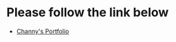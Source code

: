# Please follow the link below
- [Channy's Portfolio]([https://en.wikipedia.org/wiki/Web_Messaging] (https://channy-lim.github.io/#portfolio))
